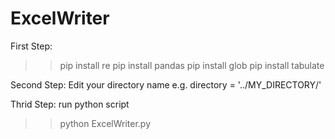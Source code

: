 # ExcelWriter
First Step:
  >> pip install re
  >> pip install pandas
  >> pip install glob
  >> pip install tabulate

Second Step:
  Edit your directory name
  e.g. directory = '../MY_DIRECTORY/'
 
Thrid Step:
  run python script
  >> python ExcelWriter.py

